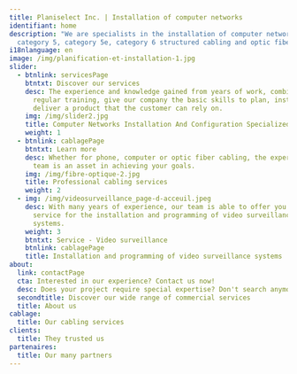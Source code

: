 ```yaml
---
title: Planiselect Inc. | Installation of computer networks
identifiant: home
description: "We are specialists in the installation of computer networks:
  category 5, category 5e, category 6 structured cabling and optic fiber."
i18nlanguage: en
image: /img/planification-et-installation-1.jpg
slider:
  - btnlink: servicesPage
    btntxt: Discover our services
    desc: The experience and knowledge gained from years of work, combined to
      regular training, give our company the basic skills to plan, install and
      deliver a product that the customer can rely on.
    img: /img/slider2.jpg
    title: Computer Networks Installation And Configuration Specialized Business
    weight: 1
  - btnlink: cablagePage
    btntxt: Learn more
    desc: Whether for phone, computer or optic fiber cabling, the experience of our
      team is an asset in achieving your goals.
    img: /img/fibre-optique-2.jpg
    title: Professional cabling services
    weight: 2
  - img: /img/videosurveillance_page-d-acceuil.jpeg
    desc: With many years of experience, our team is able to offer you a turnkey
      service for the installation and programming of video surveillance
      systems.
    weight: 3
    btntxt: Service - Video surveillance
    btnlink: cablagePage
    title: Installation and programming of video surveillance systems
about:
  link: contactPage
  cta: Interested in our experience? Contact us now!
  desc: Does your project require special expertise? Don't search anymore!
  secondtitle: Discover our wide range of commercial services
  title: About us
cablage:
  title: Our cabling services
clients:
  title: They trusted us
partenaires:
  title: Our many partners
---
```

